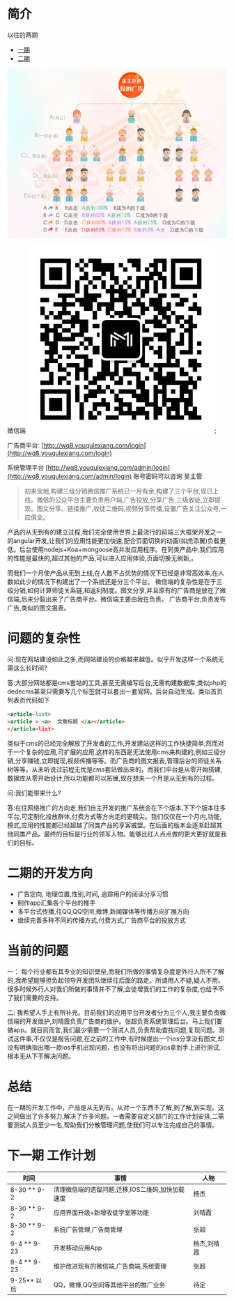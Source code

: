 # 简介
以往的两期
* [一期](./old.md)
* [二期](./two.md)

![](./images/fensi.jpg)

微信端
![](images/qrcode.jpg);

广告商平台: [http://wq8.youqulexiang.com/login](http://wq8.youqulexiang.com/login) 

系统管理平台  [http://wq8.youqulexiang.com/admin/login](http://wq8.youqulexiang.com/admin/login) 账号密码可以咨询 吴主管

> 初来宝地,构建三级分销微信推广系统已一月有余,构建了三个平台,现已上线。微信的公众平台主要负责用户端,广告投放,分享广告,三级收徒,立即提现。图文分享。链接推广,收徒二维码,视频分享传播,设置广告关注公众号,一应俱全。

产品的从无到有的建立过程,我们完全使用世界上最流行的前端三大框架开发之一的angular开发,让我们的应用性能更加快速,配合页面切换的动画(如虎添翼)负载更低。后台使用nodejs+Koa+mongoose高并发应用程序。在同类产品中,我们应用的性能是最快的,超过其他的产品,可以进入应用体验,页面切换无刷新,。

而我们一个月使产品从无到上线,在人数不占优势的情况下已经是非常高效率,在人数如此少的情况下构建出了一个系统还是分三个平台。
微信端的复杂性是在于三级分销,如何计算师徒关系链,和返利制度。图文分享,并且原有的广告商是放在了微信端,后来分裂出来了广告商平台。微信端主要由我在负责。
广告商平台,负责发布广告,类似的图文报表。



# 问题的复杂性
问:现在网站建设如此之多,而网站建设的价格越来越低。似乎开发这样一个系统无需这么长时间?

答:大部分网站都是cms套站的工具,甚至无需编写后台,无需构建数据库,类似php的dedecms甚至只需要写几个标签就可以套出一套官网。后台自动生成。类似首页列表页代码如下 
```html
<article-list>
<article > <a>  文章标题 </a></article>
</article-list>
```
类似于cms的已经完全解放了开发者的工作,开发建站这样的工作快捷简单,然而对于一个复杂的应用,可扩展的应用,这样的东西是无法使用cms来构建的,例如三级分销,分享赚钱,立即提现,视频传播等等。而广告商的图文报表,管理后台的师徒关系树等等。从未听说过前程无忧是cms套站做出来的。而我们平台是从零开始搭建,数据库从零开始设计,所以功能都可以拓展,现在想来一个月是从无到有的过程。


问:我们能带来什么?

答:在往网络推广的方向走,我们自主开发的推广系统会在下个版本,下下个版本往多平台,可定制化投放群体,付费方式等方向走的更精尖。我们仅仅在一个月内,功能,模式,应用的性能都已经超越了同类产品的享客威盟。在后面的版本会逐渐赶超其他同类产品。最终的目标是行业的领军人物。能够比红人点点做的更大更好就是我们的目标。





# 二期的开发方向
* 广告定向, 地理位置,性别,时间, 追踪用户的阅读分享习惯
* 制作app汇集各个平台的推手
* 多平台式传播,往QQ,QQ空间,微博,新闻媒体等传播方向扩展方向
* 继续完善多种不同的传播方式,付费方式,广告商平台的投放方式




# 当前的问题
一： 每个行业都有其专业的知识壁垒,而我们所做的事情复杂度是外行人所不了解的,我希望能够担负起领导开发团队继续往后面的路走。所谓用人不疑,疑人不用。很多时候外行人对我们所做的事情并不了解,会徒增我们的工作的复杂度,也给予不了我们需要的支持。

二: 我希望人手上有所补充。目前我们的应用平台开发者分为三个人,我主要负责微信端的开发维护,刘晴霞负责广告商的维护。张超负责系统管理后台。马上我们要做app。就目前而言,我们最少需要一个测试人员,负责帮助查找问题,复现问题。测试这件事,不仅仅是报告问题,在之前的工作中,有时候提出一个ios分享没有图文,却没有明确指出哪一款ios手机出现问题，也没有将出问题的ios拿到手上进行测试,根本无从下手解决问题。



# 总结

在一期的开发工作中，产品是从无到有。从对一个东西不了解,到了解,到实现。这之间做出了许多努力,解决了许多问题。一者需要自定义部门的工作计划安排,二需要测试人员至少一名,帮助我们分散管理问题,使我们可以专注完成自己的事情。



# 下一期 工作计划


|时间|事情|人物|
|---|---|---|
|8-30 ** 9-2|清理微信端的遗留问题,迁移,IOS二维码,加快加载速度|杨杰|
|8-30 ** 9-2|应用界面升级+新增收徒学堂等功能|刘晴霞|
|8-30 ** 9-2|系统广告管理,广告商管理|张超|
|9-4 ** 9-23|开发移动应用App | 杨杰,刘晴霞|
|9-4 ** 9-23|维护改进现有的微信端,广告商端,系统管理|张超|
|9-25** 以后|QQ，微博,QQ空间等其他平台的推广业务|待定|



